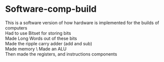 # Software-comp-build
This is a software version of how hardware is implemented for the builds of computers
\
Had to use Bitset for storing bits
\
Made Long Words out of these bits
\
Made the ripple carry adder (add and sub)
\
Made memory
\ 
Made an ALU
\
Then made the registers, and instructions components
